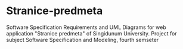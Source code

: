 # Stranice-predmeta

Software Specification Requirements and UML Diagrams for web application "Stranice predmeta" of Singidunum University. 
Project for subject Software Specification and Modeling, fourth semseter
